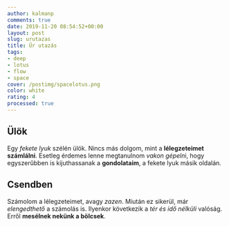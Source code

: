 ```yaml
---
author: kalmanp
comments: true
date: 2019-11-20 08:54:52+00:00
layout: post
slug: urutazas
title: Űr utazás
tags:
- deep
- lotus
- flow
- space
cover: /postimg/spacelotus.png
color: white
rating: 4
processed: true
---
```

## Ülök
Egy *fekete lyuk* szélén ülök. Nincs más dolgom, mint a **lélegzeteimet számlálni**. Esetleg érdemes lenne megtanulnom *vakon gépeln*i, hogy egyszerűbben is kijuthassanak a **gondolataim**, a fekete lyuk másik oldalán.
## Csendben
Számolom a lélegzeteimet, avagy *zazen*. Miután ez sikerül, már *elengedthető* a számolás is. Ilyenkor következik a *tér és idő nélküli* valóság. Erről **mesélnek nekünk a bölcsek**.
